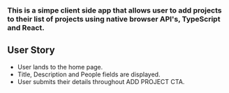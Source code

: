 
### This is a simpe client side app that allows user to add projects to their list of projects using native browser API's, TypeScript and React.

## User Story

- User lands to the home page. 
- Title, Description and People fields are displayed.
- User submits their details throughout ADD PROJECT CTA.
